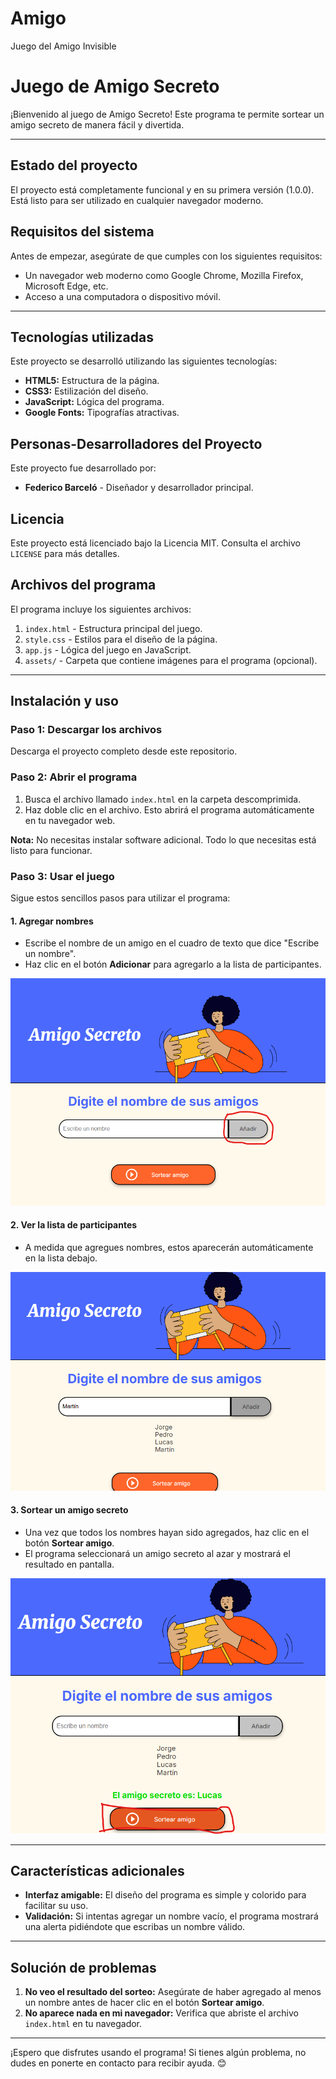 # Amigo
Juego del Amigo Invisible
# Juego de Amigo Secreto

¡Bienvenido al juego de Amigo Secreto! Este programa te permite sortear un amigo secreto de manera fácil y divertida.

---
## Estado del proyecto
El proyecto está completamente funcional y en su primera versión (1.0.0). Está listo para ser utilizado en cualquier navegador moderno.

## Requisitos del sistema

Antes de empezar, asegúrate de que cumples con los siguientes requisitos:
- Un navegador web moderno como Google Chrome, Mozilla Firefox, Microsoft Edge, etc.
- Acceso a una computadora o dispositivo móvil.

---
## Tecnologías utilizadas
Este proyecto se desarrolló utilizando las siguientes tecnologías:
- **HTML5:** Estructura de la página.
- **CSS3:** Estilización del diseño.
- **JavaScript:** Lógica del programa.
- **Google Fonts:** Tipografías atractivas.

## Personas-Desarrolladores del Proyecto
Este proyecto fue desarrollado por:
- **Federico Barceló** - Diseñador y desarrollador principal.

## Licencia
Este proyecto está licenciado bajo la Licencia MIT. Consulta el archivo `LICENSE` para más detalles.
  
## Archivos del programa

El programa incluye los siguientes archivos:

1. `index.html` - Estructura principal del juego.
2. `style.css` - Estilos para el diseño de la página.
3. `app.js` - Lógica del juego en JavaScript.
4. `assets/` - Carpeta que contiene imágenes para el programa (opcional).

---

## Instalación y uso

### Paso 1: Descargar los archivos

Descarga el proyecto completo desde este repositorio.

### Paso 2: Abrir el programa

1. Busca el archivo llamado `index.html` en la carpeta descomprimida.
2. Haz doble clic en el archivo. Esto abrirá el programa automáticamente en tu navegador web.

**Nota:** No necesitas instalar software adicional. Todo lo que necesitas está listo para funcionar.

### Paso 3: Usar el juego

Sigue estos sencillos pasos para utilizar el programa:

#### 1. **Agregar nombres**
- Escribe el nombre de un amigo en el cuadro de texto que dice "Escribe un nombre".
- Haz clic en el botón **Adicionar** para agregarlo a la lista de participantes.

![alt text](image.png)

#### 2. **Ver la lista de participantes**
- A medida que agregues nombres, estos aparecerán automáticamente en la lista debajo.

![alt text](image-1.png)

#### 3. **Sortear un amigo secreto**
- Una vez que todos los nombres hayan sido agregados, haz clic en el botón **Sortear amigo**.
- El programa seleccionará un amigo secreto al azar y mostrará el resultado en pantalla.

![alt text](image-2.png)

---

## Características adicionales

- **Interfaz amigable:** El diseño del programa es simple y colorido para facilitar su uso.
- **Validación:** Si intentas agregar un nombre vacío, el programa mostrará una alerta pidiéndote que escribas un nombre válido.

---

## Solución de problemas

1. **No veo el resultado del sorteo:** Asegúrate de haber agregado al menos un nombre antes de hacer clic en el botón **Sortear amigo**.
2. **No aparece nada en mi navegador:** Verifica que abriste el archivo `index.html` en tu navegador.

---

¡Espero que disfrutes usando el programa! Si tienes algún problema, no dudes en ponerte en contacto para recibir ayuda. 😊

